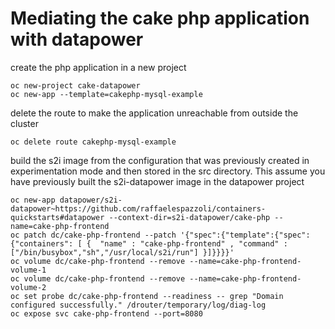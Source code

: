 # Mediating the cake php application with datapower

create the php application in a new project
```
oc new-project cake-datapower
oc new-app --template=cakephp-mysql-example
```

delete the route to make the application unreachable from outside the cluster
```
oc delete route cakephp-mysql-example
```

build the s2i image from the configuration that was previously created in experimentation mode and then stored in the src directory. This assume you have previously built the s2i-datapower image in the datapower project

```
oc new-app datapower/s2i-datapower~https://github.com/raffaelespazzoli/containers-quickstarts#datapower --context-dir=s2i-datapower/cake-php --name=cake-php-frontend
oc patch dc/cake-php-frontend --patch '{"spec":{"template":{"spec":{"containers": [ {  "name" : "cake-php-frontend" , "command" : ["/bin/busybox","sh","/usr/local/s2i/run"] }]}}}}'
oc volume dc/cake-php-frontend --remove --name=cake-php-frontend-volume-1
oc volume dc/cake-php-frontend --remove --name=cake-php-frontend-volume-2
oc set probe dc/cake-php-frontend --readiness -- grep "Domain configured successfully." /drouter/temporary/log/diag-log
oc expose svc cake-php-frontend --port=8080
```
